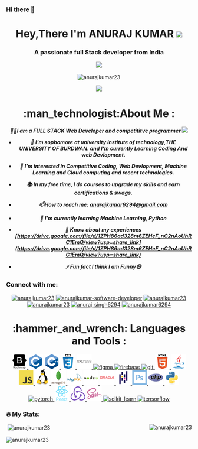 ### Hi there 👋
<h1 align="center">Hey,There I'm ANURAJ KUMAR
<img src="https://media.giphy.com/media/hvRJCLFzcasrR4ia7z/giphy.gif" width="30px"/></h1>
<h3 align="center">A passionate full Stack developer from India</h3>

<div id="header" align="center">
  <img src="https://media0.giphy.com/media/YuKbGGIYMXemhnub3q/200w.webp?cid=ecf05e47pc3uz7hutz9rj3cdeps3s8gn4ktfs74486g2kmyj&rid=200w.webp&ct=s" width="150"/>
</div>

<p align="center"> <img src="https://komarev.com/ghpvc/?username=anurajkumar23&label=Profile%20views&color=0e75b6&style=flat" alt="anurajkumar23" /> </p>
<div align="center">
  <img src="https://i.pinimg.com/originals/68/f3/ff/68f3ff8ddc1699f6234abee4e1d58dd9.gif" width="400"/>
</div>

 <h1 align="center">:man_technologist:About Me :</h1>
<h5 align="center">🧑‍💻I am a FULL STACK Web  Developer and competititve programmer <img src="https://media.giphy.com/media/WUlplcMpOCEmTGBtBW/giphy.gif" width="30">
  
- :telescope: I'm sophomore at university institute of technology,THE UNIVERSITY OF BURDWAN. and I'm currently Learning Coding And web Devlopment.
  
- :seedling: I’m interested in Competitive Coding, Web Devlopment, Machine Learning and Cloud computing and recent technologies.
  
- 📚 In my free time, I do courses to upgrade my skills and earn certifications & swags.
  
- :mailbox:How to reach me: anurajkumar6294@gmail.com

- 🌱 I’m currently learning **Machine Learning, Python**

- 📄 Know about my experiences [https://drive.google.com/file/d/1ZPH86ad328m6ZEHeF_nC2nAoUhRC1EmQ/view?usp=share_link](https://drive.google.com/file/d/1ZPH86ad328m6ZEHeF_nC2nAoUhRC1EmQ/view?usp=share_link)

- ⚡ Fun fact **I think I am Funny😅**</h5>


<h3 align="left">Connect with me:</h3>

  <p align="center">
<a href="https://twitter.com/anurajkumar23" target="blank"><img align="center" src="https://raw.githubusercontent.com/rahuldkjain/github-profile-readme-generator/master/src/images/icons/Social/twitter.svg" alt="anurajkumar23" height="30" width="40" /></a>
<a href="https://linkedin.com/in/anurajkumar-software-developer" target="blank"><img align="center" src="https://raw.githubusercontent.com/rahuldkjain/github-profile-readme-generator/master/src/images/icons/Social/linked-in-alt.svg" alt="anurajkumar-software-developer" height="30" width="40" /></a>
<a href="https://codesandbox.com/anurajkumar23" target="blank"><img align="center" src="https://raw.githubusercontent.com/rahuldkjain/github-profile-readme-generator/master/src/images/icons/Social/codesandbox.svg" alt="anurajkumar23" height="30" width="40" /></a>
<a href="https://fb.com/anurajkumar23" target="blank"><img align="center" src="https://raw.githubusercontent.com/rahuldkjain/github-profile-readme-generator/master/src/images/icons/Social/facebook.svg" alt="anurajkumar23" height="30" width="40" /></a>
<a href="https://instagram.com/anuraj_singh6294" target="blank"><img align="center" src="https://raw.githubusercontent.com/rahuldkjain/github-profile-readme-generator/master/src/images/icons/Social/instagram.svg" alt="anuraj_singh6294" height="30" width="40" /></a>
<a href="https://auth.geeksforgeeks.org/user/anurajkumar6294" target="blank"><img align="center" src="https://raw.githubusercontent.com/rahuldkjain/github-profile-readme-generator/master/src/images/icons/Social/geeks-for-geeks.svg" alt="anurajkumar6294" height="30" width="40" /></a>
</p>

<h1 align="center">:hammer_and_wrench: Languages and Tools :</h1>
<p align="center"> <a href="https://getbootstrap.com" target="_blank" rel="noreferrer"> <img src="https://raw.githubusercontent.com/devicons/devicon/master/icons/bootstrap/bootstrap-plain-wordmark.svg" alt="bootstrap" width="40" height="40"/> </a> <a href="https://www.cprogramming.com/" target="_blank" rel="noreferrer"> <img src="https://raw.githubusercontent.com/devicons/devicon/master/icons/c/c-original.svg" alt="c" width="40" height="40"/> </a> <a href="https://www.w3schools.com/cpp/" target="_blank" rel="noreferrer"> <img src="https://raw.githubusercontent.com/devicons/devicon/master/icons/cplusplus/cplusplus-original.svg" alt="cplusplus" width="40" height="40"/> </a> <a href="https://www.w3schools.com/css/" target="_blank" rel="noreferrer"> <img src="https://raw.githubusercontent.com/devicons/devicon/master/icons/css3/css3-original-wordmark.svg" alt="css3" width="40" height="40"/> </a> <a href="https://expressjs.com" target="_blank" rel="noreferrer"> <img src="https://raw.githubusercontent.com/devicons/devicon/master/icons/express/express-original-wordmark.svg" alt="express" width="40" height="40"/> </a> <a href="https://www.figma.com/" target="_blank" rel="noreferrer"> <img src="https://www.vectorlogo.zone/logos/figma/figma-icon.svg" alt="figma" width="40" height="40"/> </a> <a href="https://firebase.google.com/" target="_blank" rel="noreferrer"> <img src="https://www.vectorlogo.zone/logos/firebase/firebase-icon.svg" alt="firebase" width="40" height="40"/> </a> <a href="https://git-scm.com/" target="_blank" rel="noreferrer"> <img src="https://www.vectorlogo.zone/logos/git-scm/git-scm-icon.svg" alt="git" width="40" height="40"/> </a> <a href="https://www.w3.org/html/" target="_blank" rel="noreferrer"> <img src="https://raw.githubusercontent.com/devicons/devicon/master/icons/html5/html5-original-wordmark.svg" alt="html5" width="40" height="40"/> </a> <a href="https://www.java.com" target="_blank" rel="noreferrer"> <img src="https://raw.githubusercontent.com/devicons/devicon/master/icons/java/java-original.svg" alt="java" width="40" height="40"/> </a> <a href="https://developer.mozilla.org/en-US/docs/Web/JavaScript" target="_blank" rel="noreferrer"> <img src="https://raw.githubusercontent.com/devicons/devicon/master/icons/javascript/javascript-original.svg" alt="javascript" width="40" height="40"/> </a> <a href="https://www.linux.org/" target="_blank" rel="noreferrer"> <img src="https://raw.githubusercontent.com/devicons/devicon/master/icons/linux/linux-original.svg" alt="linux" width="40" height="40"/> </a> <a href="https://www.mongodb.com/" target="_blank" rel="noreferrer"> <img src="https://raw.githubusercontent.com/devicons/devicon/master/icons/mongodb/mongodb-original-wordmark.svg" alt="mongodb" width="40" height="40"/> </a> <a href="https://www.mysql.com/" target="_blank" rel="noreferrer"> <img src="https://raw.githubusercontent.com/devicons/devicon/master/icons/mysql/mysql-original-wordmark.svg" alt="mysql" width="40" height="40"/> </a> <a href="https://nodejs.org" target="_blank" rel="noreferrer"> <img src="https://raw.githubusercontent.com/devicons/devicon/master/icons/nodejs/nodejs-original-wordmark.svg" alt="nodejs" width="40" height="40"/> </a> <a href="https://www.oracle.com/" target="_blank" rel="noreferrer"> <img src="https://raw.githubusercontent.com/devicons/devicon/master/icons/oracle/oracle-original.svg" alt="oracle" width="40" height="40"/> </a> <a href="https://pandas.pydata.org/" target="_blank" rel="noreferrer"> <img src="https://raw.githubusercontent.com/devicons/devicon/2ae2a900d2f041da66e950e4d48052658d850630/icons/pandas/pandas-original.svg" alt="pandas" width="40" height="40"/> </a> <a href="https://www.photoshop.com/en" target="_blank" rel="noreferrer"> <img src="https://raw.githubusercontent.com/devicons/devicon/master/icons/photoshop/photoshop-line.svg" alt="photoshop" width="40" height="40"/> </a> <a href="https://www.php.net" target="_blank" rel="noreferrer"> <img src="https://raw.githubusercontent.com/devicons/devicon/master/icons/php/php-original.svg" alt="php" width="40" height="40"/> </a> <a href="https://www.python.org" target="_blank" rel="noreferrer"> <img src="https://raw.githubusercontent.com/devicons/devicon/master/icons/python/python-original.svg" alt="python" width="40" height="40"/> </a> <a href="https://pytorch.org/" target="_blank" rel="noreferrer"> <img src="https://www.vectorlogo.zone/logos/pytorch/pytorch-icon.svg" alt="pytorch" width="40" height="40"/> </a> <a href="https://reactjs.org/" target="_blank" rel="noreferrer"> <img src="https://raw.githubusercontent.com/devicons/devicon/master/icons/react/react-original-wordmark.svg" alt="react" width="40" height="40"/> </a> <a href="https://redux.js.org" target="_blank" rel="noreferrer"> <img src="https://raw.githubusercontent.com/devicons/devicon/master/icons/redux/redux-original.svg" alt="redux" width="40" height="40"/> </a> <a href="https://sass-lang.com" target="_blank" rel="noreferrer"> <img src="https://raw.githubusercontent.com/devicons/devicon/master/icons/sass/sass-original.svg" alt="sass" width="40" height="40"/> </a> <a href="https://scikit-learn.org/" target="_blank" rel="noreferrer"> <img src="https://upload.wikimedia.org/wikipedia/commons/0/05/Scikit_learn_logo_small.svg" alt="scikit_learn" width="40" height="40"/> </a> <a href="https://www.tensorflow.org" target="_blank" rel="noreferrer"> <img src="https://www.vectorlogo.zone/logos/tensorflow/tensorflow-icon.svg" alt="tensorflow" width="40" height="40"/> </a> </p>


### :fire: My Stats:
<p><img align="right" src="https://github-readme-stats.vercel.app/api/top-langs?username=anurajkumar23&show_icons=true&locale=en&layout=compact&theme=vision-friendly-dark" alt="anurajkumar23" /></p>



<p>&nbsp;<img align="center" src="https://github-readme-stats.vercel.app/api?username=anurajkumar23&show_icons=true&locale=en" alt="anurajkumar23" /></p>

<p><img align="center" src="https://github-readme-streak-stats.herokuapp.com/?user=anurajkumar23&" alt="anurajkumar23" /></p>
<!--
**anurajkumar23/anurajkumar23** is a ✨ _special_ ✨ repository because its `README.md` (this file) appears on your GitHub profile.

Here are some ideas to get you started:

- 🔭 I’m currently working on ...
- 🌱 I’m currently learning ...
- 👯 I’m looking to collaborate on ...
- 🤔 I’m looking for help with ...
- 💬 Ask me about ...
- 📫 How to reach me: ...
- 😄 Pronouns: ...
- ⚡ Fun fact: ...
-->
